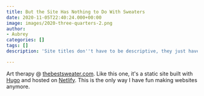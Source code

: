 ```yaml
---
title: But the Site Has Nothing to Do With Sweaters
date: 2020-11-05T22:40:24.000+00:00
image: images/2020-three-quarters-2.png
author:
- Aubrey
categories: []
tags: []
description: 'Site titles don''t have to be descriptive, they just have to be memorable. '

---
```

Art therapy @ [thebestsweater.com](https://thebestsweater.com). Like this one, it's a static site built with [Hugo](https://gohugo.io) and hosted on [Netlify](https://www.netlify.com). This is the only way I have fun making websites anymore.